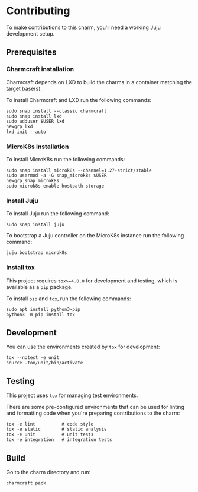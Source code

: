 # Contributing
To make contributions to this charm, you'll need a working Juju development setup.

## Prerequisites
### Charmcraft installation
Charmcraft depends on LXD to build the charms in a container matching the target base(s).

To install Charmcraft and LXD run the following commands:
```shell
sudo snap install --classic charmcraft
sudo snap install lxd
sudo adduser $USER lxd
newgrp lxd
lxd init --auto
```

### MicroK8s installation
To install MicroK8s run the following commands:
```shell
sudo snap install microk8s --channel=1.27-strict/stable
sudo usermod -a -G snap_microk8s $USER
newgrp snap_microk8s
sudo microk8s enable hostpath-storage
```

### Install Juju
To install Juju run the following command:
```shell
sudo snap install juju
```
To bootstrap a Juju controller on the MicroK8s instance run the following command:
```shell
juju bootstrap microk8s
```

### Install tox
This project requires `tox>=4.0.0` for development and testing, which is available as a `pip` package.

To install `pip` and `tox`, run the following commands:
```shell
sudo apt install python3-pip
python3 -m pip install tox
```

## Development
You can use the environments created by `tox` for development:
```shell
tox --notest -e unit
source .tox/unit/bin/activate
```

## Testing
This project uses `tox` for managing test environments.

There are some pre-configured environments
that can be used for linting and formatting code when you're preparing contributions to the charm:

```shell
tox -e lint          # code style
tox -e static        # static analysis
tox -e unit          # unit tests
tox -e integration   # integration tests
```

## Build
Go to the charm directory and run:
```bash
charmcraft pack
```
